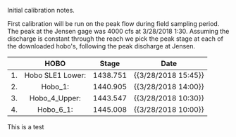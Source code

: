 
Initial calibration notes.

First calibration will be run on the peak flow during field sampling period.  The peak at the Jensen gage was 4000 cfs at 3/28/2018 1:30.  Assuming the discharge is constant through the reach we pick the peak stage at each of the downloaded hobo's, following the peak discharge at Jensen.

|      | HOBO               | Stage      | Date                  |
| ---- | :----------------: | :--------: | :-------------------: |
|1.    | Hobo SLE1 Lower:   | 1438.751   | {{3/28/2018 15:45}}   |
|2.    | Hobo_1:            | 1440.905   | {{3/28/2018 14:00}}   |
|3.    | Hobo_4_Upper:      | 1443.547   | {{3/28/2018 10:30}}   |
|4.    | Hobo_6_1:          | 1445.008   | {{3/28/2018 10:00}}   |


This is a test
